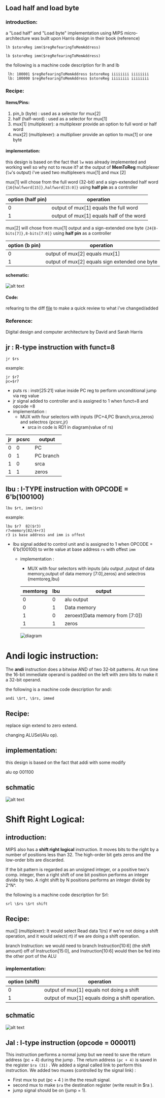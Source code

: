 ## Load half and load byte

### introduction:

a "Load half" and "Load byte" implementation using MIPS micro-architecture was built upon Harris design in their book (reference)

`lh $storeReg imm($regRefearingToMemAddress)`

`lb $storeReg imm($regRefearingToMemAddress)`

the following is a machine code description for lh and lb

```
 lh: 100001 $regRefearingToMemAddress $storeReg iiiiiiii iiiiiiii
 lb: 100000 $regRefearingToMemAddress $storeReg iiiiiiii iiiiiiii
```

### Recipe:

#### Items/Pins:

1. pin_b (byte) :  used as a selector for mux[2]
2. half (half-word) : used as a selector for mux[1]
3. mux[1] (multiplexer): a multiplexer provide an option to full word or half word
4. mux[2] (multiplexer): a multiplixer provide an option to mux[1] or one byte

#### implementation:

this design is based on the fact that `lw` was already implemented and working well so why not to reuse it? at the output of  **MemToReg** multiplexer (`lw`'s output) i've used two multiplexers mux[1] and mux [2]

mux[1] will chose from the full word (32-bit) and a sign-extended half word `{16{halfword[15]},halfword[15:0]}` using **half pin** as a controller

| option (half pin) | operation                                |
| ----------------- | ---------------------------------------- |
| 0                 | output of mux[1] equals the full word    |
| 1                 | output of mux[1] equals half of the word |

mux[2] will chose from mux[1] output and a sign-extended one byte `{24{8-bits[7]},8-bits[7:0]}` using **half pin** as a controller

| option (b pin) | operation                                      |
| -------------- | ---------------------------------------------- |
| 0              | output of mux[2] equals mux[1]                 |
| 1              | output of mux[2] equals sign extended one byte |

#### schematic:

![alt text](0001.jpg "Schematic")

#### Code:
refearing to the diff [file](https://github.com/A-Siam/lhlb-mips/blob/master/diff.diff
) to make a quick review to what i've changed/added 
### Reference:

Digital design and computer architecture by David and Sarah Harris

## jr : R-type instruction with funct=8
```
jr $rs
```
example:
```
jr $r7
pc=$r7
```
- puts rs : instr[25:21] value inside PC reg to perform unconditional jump via reg value
- jr signal added to controller and is assigned to 1 when funct=8 and opcode =8
- implementation :
    - MUX with four selectors  with inputs (PC+4,PC Branch,srca,zeros) and selectros {pcsrc,jr}
      - srca in code is RD1 in diagram(value of rs)
    

| jr   | pcsrc | output    |
| :--- | ----- | --------- |
| 0    | 0     | PC        |
| 0    | 1     | PC branch |
| 1    | 0     | srca      |
| 1    | 1     | zeros     |

## lbu : I-TYPE instruction with OPCODE = 6'b(100100)
```
lbu $rt, imm($rs)
```
example:
```
lbu $r7  82($r3)
r7=memory[82/4+r3]
r3 is base address and imm is offest
```
- lbu signal added to control unit  and is assigned to 1 when OPCODE = 6'b(100100) to write value at base address ```rs``` with offest  ```imm ```

    - implementation :
      
        - MUX with four selectors  with inputs (alu output ,output of data memory,output of data memory [7:0],zeros) and selectros {memtoreg,lbu}
        
          
        
        | memtoreg | lbu  | output                          |
        | :------- | ---- | ------------------------------- |
        | 0        | 0    | alu output                      |
        | 0        | 1    | Data memory                     |
        | 1        | 0    | zeroext(Data memory from [7:0]) |
        | 1        | 1    | zeros                           |
    
       ![diagram](sch.bmp)

# Andi logic instruction:

The **andi** instruction does a bitwise AND of two 32-bit patterns. At
run time the 16-bit immediate operand is padded on the left with zero
bits to make it a 32-bit operand.

the following is a machine code description for andi:

```assembly
andi \$rt, \$rs, immed
```

## Recipe:

replace sign extend to zero extend.

changing ALUSel(Alu op).

## implementation:

this design is based on the fact that addi with some modify

alu op 001100

## schmatic

![alt text](srl.BMP)

# Shift Right Logical:

## introduction:

MIPS also has a **shift right logical** instruction. It moves bits to
the right by a number of positions less than 32. The high-order bit gets
zeros and the low-order bits are discarded.

If the bit pattern is regarded as an unsigned integer, or a positive
two\'s comp. integer, then a right shift of one bit position performs an
integer divide by two. A right shift by N positions performs an integer
divide by 2^N^.

the following is a machine code description for Srl:
```assembly
srl \$rs \$rt shift
```

## Recipe:

mux\[\] (multiplexer): It would select Read data 1(rs) if we\'re not
doing a shift operation, and it would select( rt) if we are doing a
shift operation.

branch Instruction: we would need to branch Instruction\[10:6\] (the
shift amount) off of Instruction\[15:0\], and Instruction\[10:6\] would
then be fed into the other port of the ALU

### implementation:

| option (shift) | operation |
|----------------|------------------------------|
|0               |  output of mux\[1\] equals not doing a shift   |
|1               |  output of mux\[1\] equals doing a shift operation. |

## schmatic

![alt text](srl.BMP)

## Jal : I-type instruction (opcode = 000011)
This instruction performs a normal jump but we need to save the return address (pc + 4) during the jump .
The return address ```(pc + 4)``` is saved in the register ```$ra (31)``` .
We added a signal called link to perform this instruction.
We added two muxes (controlled by the signal link) :
- First mux to put (pc + 4 ) in the the result signal.
- second mux to make ```$ra``` the destination register (write result in $ra ).
- jump signal should be on (jump = 1).

